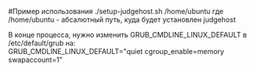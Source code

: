 #Пример использования
./setup-judgehost.sh  /home/ubuntu
где /home/ubuntu - абсалютный путь, куда будет установлен judgehost

В конце процесса, нужно изменить GRUB_CMDLINE_LINUX_DEFAULT в /etc/default/grub на:  
GRUB_CMDLINE_LINUX_DEFAULT="quiet cgroup_enable=memory swapaccount=1"
